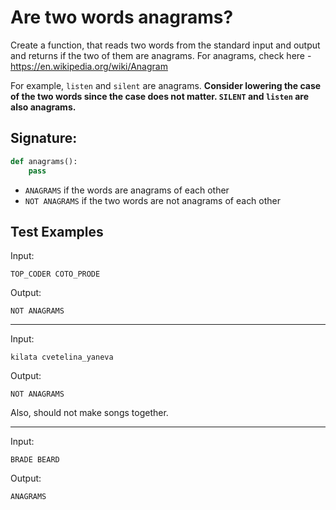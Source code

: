 # Are two words anagrams?
Create a function, that reads two words from the standard input and output and returns if the two of them are anagrams.
For anagrams, check here - https://en.wikipedia.org/wiki/Anagram

For example, `listen` and `silent` are anagrams.
**Consider lowering the case of the two words since the case does not matter. `SILENT` and `listen` are also anagrams.**

## Signature:
```python
def anagrams():
    pass
```

* `ANAGRAMS` if the words are anagrams of each other
* `NOT ANAGRAMS` if the two words are not anagrams of each other



## Test Examples

Input:

```
TOP_CODER COTO_PRODE
```

Output:

```
NOT ANAGRAMS
```

---

Input:

```
kilata cvetelina_yaneva
```

Output:

```
NOT ANAGRAMS
```

Also, should not make songs together.

---

Input:

```
BRADE BEARD
```

Output:

```
ANAGRAMS
```
